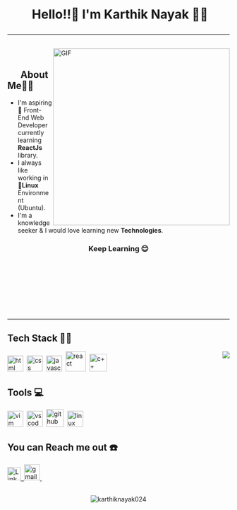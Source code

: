 # <p align="center">️ **Hello!!👋️ I'm Karthik Nayak** 🎯️🚀️</p>

---

</br>

<img align="right" alt="GIF" width="400" src="https://media.giphy.com/media/L8K62iTDkzGX6/giphy.gif"/>

</br>

## &nbsp; &nbsp; &nbsp; **About Me**👨‍🎓️

- I'm aspiring 🔭️ Front-End Web Developer currently learning **ReactJs** library.
- I always like working in 🐧️**Linux** Environment (Ubuntu).
- I'm a knowledge seeker & I would love learning new **Technologies**.

### <p align="center">**Keep Learning** 😊️ </p>

<!-- - 🌱 I’m currently learning ReactJs -->
<!-- - 👯 I’m looking to collaborate on ... -->
<!-- - 🤔 I’m looking for help with ... -->
<!-- - 💬 Ask me about ... -->
  <!-- - 😄 Pronouns: ... -->
  <!-- - ⚡ Fun fact: ... -->

</br> </br> </br>
</br> </br> </br> </br>

---

## **Tech Stack** 👨‍💻️

 <img  align="right" src="https://github-readme-stats.vercel.app/api?username=KarthikNayak024&show_icons=true&text_color=fff&icon_color=00C853&title_color=FF6F00&bg_color=000">

<img width="36px" alt="html" src="https://github.com/KarthikNayak024/KarthikNayak024/blob/master/assets/html5.svg">&nbsp;
<img width="36px" alt="css" src="https://github.com/KarthikNayak024/KarthikNayak024/blob/master/assets/css3.svg">&nbsp;
<img width="36px" alt="javascript" src="https://github.com/KarthikNayak024/KarthikNayak024/blob/master/assets/javascript.svg">&nbsp;
<img width="46px" alt="react" src="https://github.com/KarthikNayak024/KarthikNayak024/blob/master/assets/react.svg">&nbsp;
<img width="40px" alt="c++" src="https://github.com/KarthikNayak024/KarthikNayak024/blob/master/assets/c-plus.svg">&nbsp;

## **Tools** 💻️

<img width="36px" alt="vim" src="https://github.com/KarthikNayak024/KarthikNayak024/blob/master/assets/vim.svg">&nbsp;
<img width="36px" alt="vscode" src="https://github.com/KarthikNayak024/KarthikNayak024/blob/master/assets/visual-studio-code.svg">&nbsp;
<img width="40px" alt="github" src="https://github.com/KarthikNayak024/KarthikNayak024/blob/master/assets/github.svg">&nbsp;
<img width="36px" alt="linux" src="https://github.com/KarthikNayak024/KarthikNayak024/blob/master/assets/linux.svg">&nbsp;

## **You can Reach me out** ☎️

<a href="https://www.linkedin.com/in/karthik-nayak24">
        <img width="30px" alt="LinkedIn" src="https://github.com/KarthikNayak024/KarthikNayak024/blob/master/assets/linkedin.svg">&nbsp;
</a>

<a href="mailto:karunayak63@gmail.com?subject=Hello%20Karthik">
        <img width="36px" alt="gmail" src="https://github.com/KarthikNayak024/KarthikNayak024/blob/master/assets/gmail.svg">&nbsp;
</a>

</br>
</br>

<!-- [![Total Visitors](http://hits.dwyl.com/KarthikNayak024/KarthikNayak024.svg)](http://hits.dwyl.com/KarthikNayak024/KarthikNayak024) -->
<p align="center"> <img src="https://komarev.com/ghpvc/?username=karthiknayak024" alt="karthiknayak024" /> </p>
